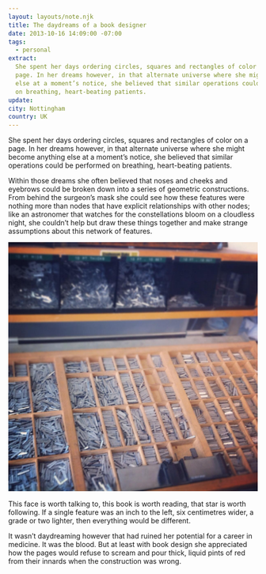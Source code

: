 ```yaml
---
layout: layouts/note.njk
title: The daydreams of a book designer
date: 2013-10-16 14:09:00 -07:00
tags:
  - personal
extract:
  She spent her days ordering circles, squares and rectangles of color on a
  page. In her dreams however, in that alternate universe where she might become anything
  else at a moment’s notice, she believed that similar operations could be performed
  on breathing, heart-beating patients.
update:
city: Nottingham
country: UK
---
```


She spent her days ordering circles, squares and rectangles of color on a page. In her dreams however, in that alternate universe where she might become anything else at a moment’s notice, she believed that similar operations could be performed on breathing, heart-beating patients.

Within those dreams she often believed that noses and cheeks and eyebrows could be broken down into a series of geometric constructions. From behind the surgeon’s mask she could see how these features were nothing more than nodes that have explicit relationships with other nodes; like an astronomer that watches for the constellations bloom on a cloudless night, she couldn’t help but draw these things together and make strange assumptions about this network of features.

![type](/images/type.jpg)

This face is worth talking to, this book is worth reading, that star is worth following. If a single feature was an inch to the left, six centimetres wider, a grade or two lighter, then everything would be different.

It wasn’t daydreaming however that had ruined her potential for a career in medicine. It was the blood. But at least with book design she appreciated how the pages would refuse to scream and pour thick, liquid pints of red from their innards when the construction was wrong.
